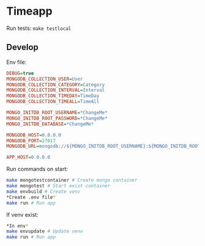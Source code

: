 # Timeapp

Run tests: `make testlocal`

## Develop

Env file:

```ini
DEBUG=true
MONGODB_COLLECTION_USER=User
MONGODB_COLLECTION_CATEGORY=Category
MONGODB_COLLECTION_INTERVAL=Interval
MONGODB_COLLECTION_TIMEDAY=TimeDay
MONGODB_COLLECTION_TIMEALL=TimeAll

MONGO_INITDB_ROOT_USERNAME=*ChangeMe*
MONGO_INITDB_ROOT_PASSWORD=*ChangeMe*
MONGO_INITDB_DATABASE=*ChangeMe*

MONGODB_HOST=0.0.0.0
MONGODB_PORT=27017
MONGODB_URL=mongodb://${MONGO_INITDB_ROOT_USERNAME}:${MONGO_INITDB_ROOT_PASSWORD}@${MONGODB_HOST}:${MONGODB_PORT}/${MONGO_INITDB_DATABASE}

APP_HOST=0.0.0.0
```

Run commands on start:

```bash
make mongotestcontainer # Create mongo container
make mongotest # Start exist container
make envbuild # Create venv
*Create .env file*
make run # Run app
```

If venv exist:

```bash
*In env*
make envupdate # Update venv
make run # Run app
```
